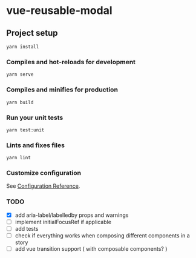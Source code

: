 # vue-reusable-modal

## Project setup
```
yarn install
```

### Compiles and hot-reloads for development
```
yarn serve
```

### Compiles and minifies for production
```
yarn build
```

### Run your unit tests
```
yarn test:unit
```

### Lints and fixes files
```
yarn lint
```

### Customize configuration
See [Configuration Reference](https://cli.vuejs.org/config/).

### TODO
- [x] add aria-label/labelledby props and warnings
- [ ] implement initialFocusRef if applicable
- [ ] add tests
- [ ] check if everything works when composing different components in a story
- [ ] add vue transition support ( with composable components? )
